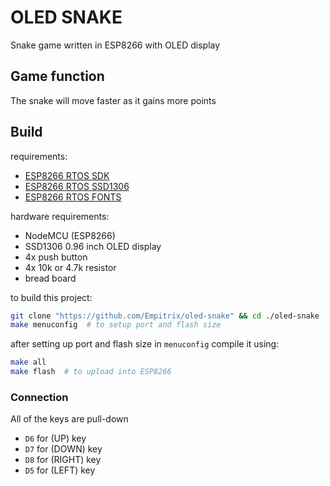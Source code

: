 # OLED SNAKE
Snake game written in ESP8266 with OLED display


## Game function
The snake will move faster as it gains more points


## Build

requirements:
- [ESP8266 RTOS SDK](https://github.com/espressif/ESP8266_RTOS_SDK)
- [ESP8266 RTOS SSD1306](https://github.com/Fonger/ESP8266-RTOS-SSD1306)
- [ESP8266 RTOS FONTS](https://github.com/Fonger/ESP8266-RTOS-FONTS)

hardware requirements:
- NodeMCU (ESP8266)
- SSD1306 0.96 inch OLED display
- 4x push button
- 4x 10k or 4.7k resistor
- bread board

to build this project:
```bash
git clone "https://github.com/Empitrix/oled-snake" && cd ./oled-snake
make menuconfig  # to setup port and flash size
```
after setting up port and flash size in `menuconfig` compile it using:
```bash
make all
make flash  # to upload into ESP8266
```

### Connection

All of the keys are pull-down

- `D6` for (UP) key
- `D7` for (DOWN) key
- `D8` for (RIGHT) key
- `D5` for (LEFT) key

